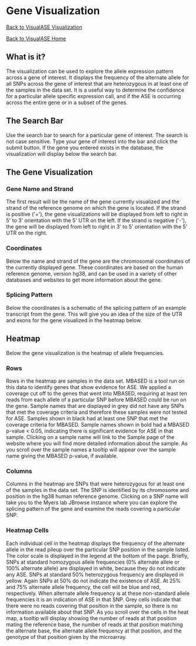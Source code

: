 # Gene Visualization

[Back to VisualASE Visualization](http://myerslab.bu.edu/VisualASE?p=visualization)

[Back to VisualASE Home](http://myerslab.bu.edu/VisualASE)

## What is it?

The visualization can be used to explore the allele expression pattern across a
gene of interest. It displays the frequency of the alternate allele for all
SNPs across the gene of interest that are heterozygous in at least one of the
samples in the data set. It is a useful way to determine the confidence for a
particular allele specific expression call, and if the ASE is occurring across
the entire gene or in a subset of the genes.

## The Search Bar

Use the search bar to search for a particular gene of interest. The search is
not case sensitive. Type your gene of interest into the bar and click the
submit button.  If the gene you entered exists in the database, the
visualization will display below the search bar.

## The Gene Visualization

### Gene Name and Strand

The first result will be the name of the gene currently visualized and the
strand of the reference genome on which the gene is located.  If the strand is
positive ('+'), the gene visualizations will be displayed from left to right
in 5' to 3' orientation with the 5' UTR on the left.  If the strand is negative
('-'), the gene will be displayed from left to right in 3' to 5' orientation
with the 5' UTR on the right.

### Coordinates

Below the name and strand of the gene are the chromosomal coordinates of the
currently displayed gene.  These coordinates are based on the human reference
genome, version hg38, and can be used in a variety of other databases and
websites to get more information about the gene.

### Splicing Pattern

Below the coordinates is a schematic of the splicing pattern of an example
transcript from the gene.  This will give you an idea of the size of the UTR
and exons for the gene visualized in the heatmap below.

## Heatmap

Below the gene visualization is the heatmap of allele frequencies.

### Rows

Rows in the heatmap are samples in the data set.  MBASED is a tool run on this
data to identify genes that show evidence for ASE.  We applied a coverage
cut off to the genes that went into MBASED, requiring at least ten reads from
each allele of a particular SNP before MBASED could be run on the gene.  Sample
names that are displayed in grey did not have any SNPs that met the coverage
criteria and therefore these samples were not tested for ASE. Samples shown in
black had at least one SNP that met the coverage criteria for MBASED.  Sample
names shown in bold had a MBASED p-value < 0.05, indicating there is
significant evidence for ASE in that sample.  Clicking on a sample name will
link to the Sample page of the website where you will find more detailed
information about the sample. As you scroll over the sample names a tooltip
will appear over the sample name giving the MBASED p-value, if available.

### Columns

Columns in the heatmap are SNPs that were heterozygous for at least one of the
samples in the data set.  The SNP is identified by its chromosome and position
in the hg38 human reference genome.  Clicking on a SNP name will take you to
the Myers lab JBrowse instance where you can explore the splicing pattern of
the gene and examine the reads covering a particular SNP.

### Heatmap Cells

Each individual cell in the heatmap displays the frequency of the alternate
allele in the read pileup over the particular SNP position in the sample
listed. The color scale is displayed in the legend at the bottom of the page.
Briefly, SNPs at standard homozygous allele frequencies (0% alternate allele
or 100% alternate allele) are displayed in white, because they do not indicate
any ASE. SNPs at standard 50% heterozygous frequency are displayed in yellow.
Again SNPs at 50% do not indicate the existence of ASE.  At 25% and 75%
alternate allele frequency, the cell will be blue and red, respectively. When
alternate allele frequency is at these non-standard allele frequencies it is
an indication of ASE in that SNP. Grey cells indicate that there were no reads
covering that position in the sample, so there is no information available
about that SNP. As you scroll over the cells in the heat map, a tooltip will
display showing the number of reads at that position mating the reference base,
the number of reads at that position matching the alternate base, the alternate
allele frequency at that position, and the genotype of that position given by
the microarray.

